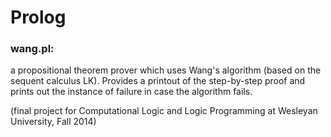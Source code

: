 Prolog
======

### wang.pl:
a propositional theorem prover which uses Wang's algorithm (based on the sequent calculus LK). Provides a printout of the step-by-step proof and prints out the instance of failure in case the algorithm fails.

(final project for Computational Logic and Logic Programming at Wesleyan University, Fall 2014)
